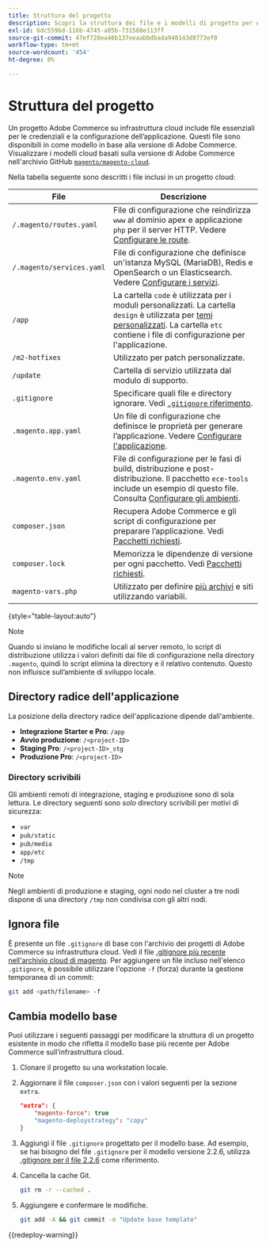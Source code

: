```yaml
---
title: Struttura del progetto
description: Scopri la struttura dei file e i modelli di progetto per Adobe Commerce sull’infrastruttura cloud.
exl-id: 6dc559bd-116b-4745-a85b-731508e113ff
source-git-commit: 47ef728ea46b137eeaabbdbada940143d8773ef0
workflow-type: tm+mt
source-wordcount: '454'
ht-degree: 0%

---
```


# Struttura del progetto

Un progetto Adobe Commerce su infrastruttura cloud include file essenziali per le credenziali e la configurazione dell’applicazione. Questi file sono disponibili in come modello in base alla versione di Adobe Commerce. Visualizzare i modelli cloud basati sulla versione di Adobe Commerce nell&#39;archivio GitHub [`magento/magento-cloud`](https://github.com/magento/magento-cloud).

Nella tabella seguente sono descritti i file inclusi in un progetto cloud:

| File | Descrizione |
| ------------------------- | ------------ |
| `/.magento/routes.yaml` | File di configurazione che reindirizza `www` al dominio apex e applicazione `php` per il server HTTP. Vedere [Configurare le route](../routes/routes-yaml.md). |
| `/.magento/services.yaml` | File di configurazione che definisce un&#39;istanza MySQL (MariaDB), Redis e OpenSearch o un Elasticsearch. Vedere [Configurare i servizi](../services/services-yaml.md). |
| `/app` | La cartella `code` è utilizzata per i moduli personalizzati. La cartella `design` è utilizzata per [temi personalizzati](../store/custom-theme.md). La cartella `etc` contiene i file di configurazione per l&#39;applicazione. |
| `/m2-hotfixes` | Utilizzato per patch personalizzate. |
| `/update` | Cartella di servizio utilizzata dal modulo di supporto. |
| `.gitignore` | Specificare quali file e directory ignorare. Vedi [`.gitignore` riferimento](#ignoring-files). |
| `.magento.app.yaml` | Un file di configurazione che definisce le proprietà per generare l’applicazione. Vedere [Configurare l&#39;applicazione](../application/configure-app-yaml.md). |
| `.magento.env.yaml` | File di configurazione per le fasi di build, distribuzione e post-distribuzione. Il pacchetto `ece-tools` include un esempio di questo file. Consulta [Configurare gli ambienti](../environment/configure-env-yaml.md). |
| `composer.json` | Recupera Adobe Commerce e gli script di configurazione per preparare l’applicazione. Vedi [Pacchetti richiesti](../development/overview.md#required-packages). |
| `composer.lock` | Memorizza le dipendenze di versione per ogni pacchetto. Vedi [Pacchetti richiesti](../development/overview.md#required-packages). |
| `magento-vars.php` | Utilizzato per definire [più archivi](../store/multiple-sites.md) e siti utilizzando variabili. |

{style="table-layout:auto"}

>[!NOTE]
>
>Quando si inviano le modifiche locali al server remoto, lo script di distribuzione utilizza i valori definiti dai file di configurazione nella directory `.magento`, quindi lo script elimina la directory e il relativo contenuto. Questo non influisce sull’ambiente di sviluppo locale.

## Directory radice dell&#39;applicazione

La posizione della directory radice dell&#39;applicazione dipende dall&#39;ambiente.

- **Integrazione Starter e Pro**: `/app`
- **Avvio produzione**: `/<project-ID>`
- **Staging Pro**: `/<project-ID>_stg`
- **Produzione Pro**: `/<project-ID>`

### Directory scrivibili

Gli ambienti remoti di integrazione, staging e produzione sono di sola lettura. Le directory seguenti sono *solo* directory scrivibili per motivi di sicurezza:

- `var`
- `pub/static`
- `pub/media`
- `app/etc`
- `/tmp`

>[!NOTE]
>
>Negli ambienti di produzione e staging, ogni nodo nel cluster a tre nodi dispone di una directory `/tmp` non condivisa con gli altri nodi.

## Ignora file

È presente un file `.gitignore` di base con l&#39;archivio dei progetti di Adobe Commerce su infrastruttura cloud. Vedi il file [.gitignore più recente nell&#39;archivio cloud di magento](https://github.com/magento/magento-cloud/blob/master/.gitignore). Per aggiungere un file incluso nell&#39;elenco `.gitignore`, è possibile utilizzare l&#39;opzione `-f` (forza) durante la gestione temporanea di un commit:

```bash
git add <path/filename> -f
```

## Cambia modello base

Puoi utilizzare i seguenti passaggi per modificare la struttura di un progetto esistente in modo che rifletta il modello base più recente per Adobe Commerce sull’infrastruttura cloud.

1. Clonare il progetto su una workstation locale.

1. Aggiornare il file `composer.json` con i valori seguenti per la sezione `extra`.

   ```json
   "extra": {
       "magento-force": true
       "magento-deploystrategy": "copy"
   }
   ```

1. Aggiungi il file `.gitignore` progettato per il modello base. Ad esempio, se hai bisogno del file `.gitignore` per il modello versione 2.2.6, utilizza [.gitignore per il file 2.2.6](https://github.com/magento/magento-cloud/blob/2.2.6/.gitignore) come riferimento.

1. Cancella la cache Git.

   ```bash
   git rm -r --cached .
   ```

1. Aggiungere e confermare le modifiche.

   ```bash
   git add -A && git commit -m "Update base template"
   ```

{{redeploy-warning}}
